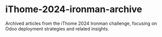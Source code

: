 # iThome-2024-ironman-archive
Archived articles from the iThome 2024 Ironman challenge, focusing on Odoo deployment strategies and related insights.
